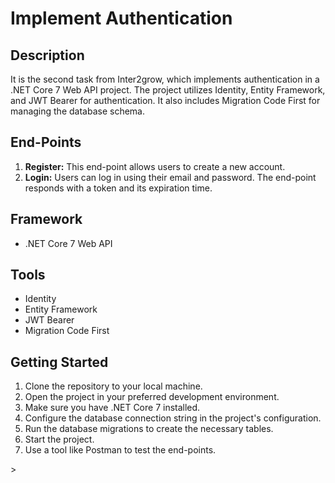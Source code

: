 <!DOCTYPE html> <html>  <body> <h1>Implement Authentication</h1> <h2>Description</h2> <p>It is the second task from Inter2grow, which implements authentication in a .NET Core 7 Web API project. The project utilizes Identity, Entity Framework, and JWT Bearer for authentication. It also includes Migration Code First for managing the database schema.</p> <h2>End-Points</h2> <ol> <li><strong>Register:</strong> This end-point allows users to create a new account.</li> <li><strong>Login:</strong> Users can log in using their email and password. The end-point responds with a token and its expiration time.</li> </ol> <h2>Framework</h2> <ul> <li>.NET Core 7 Web API</li> </ul> <h2>Tools</h2> <ul> <li>Identity</li> <li>Entity Framework</li> <li>JWT Bearer</li> <li>Migration Code First</li> </ul> <h2>Getting Started</h2> <ol> <li>Clone the repository to your local machine.</li> <li>Open the project in your preferred development environment.</li> <li>Make sure you have .NET Core 7 installed.</li> <li>Configure the database connection string in the project's configuration.</li> <li>Run the database migrations to create the necessary tables.</li> <li>Start the project.</li> <li>Use a tool like Postman to test the end-points.</li> </ol> > </body> </html>
